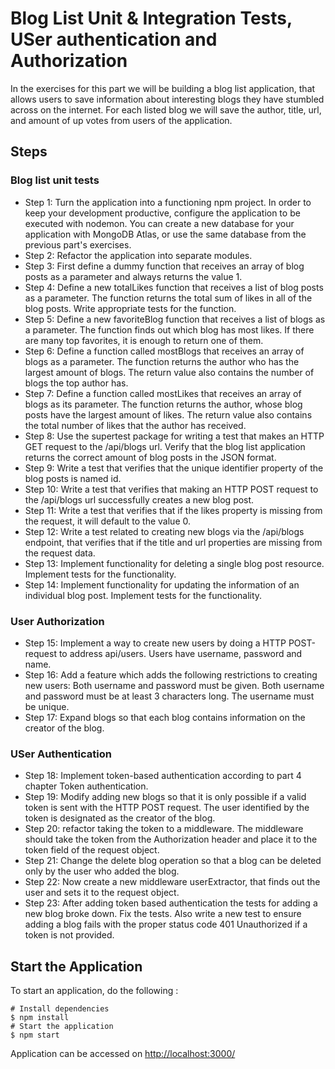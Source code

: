 # Blog List Unit & Integration Tests, USer authentication and Authorization

In the exercises for this part we will be building a blog list application, that allows users to save information about interesting blogs they have stumbled across on the internet. For each listed blog we will save the author, title, url, and amount of up votes from users of the application.

## Steps

### Blog list unit tests
- Step 1: Turn the application into a functioning npm project. In order to keep your development productive, configure the application to be executed with nodemon. You can create a new database for your application with MongoDB Atlas, or use the same database from the previous part's exercises.
- Step 2: Refactor the application into separate modules.
- Step 3: First define a dummy function that receives an array of blog posts as a parameter and always returns the value 1. 
- Step 4: Define a new totalLikes function that receives a list of blog posts as a parameter. The function returns the total sum of likes in all of the blog posts. Write appropriate tests for the function.
- Step 5: Define a new favoriteBlog function that receives a list of blogs as a parameter. The function finds out which blog has most likes. If there are many top favorites, it is enough to return one of them.
- Step 6: Define a function called mostBlogs that receives an array of blogs as a parameter. The function returns the author who has the largest amount of blogs. The return value also contains the number of blogs the top author has.
- Step 7: Define a function called mostLikes that receives an array of blogs as its parameter. The function returns the author, whose blog posts have the largest amount of likes. The return value also contains the total number of likes that the author has received.
- Step 8: Use the supertest package for writing a test that makes an HTTP GET request to the /api/blogs url. Verify that the blog list application returns the correct amount of blog posts in the JSON format.
- Step 9: Write a test that verifies that the unique identifier property of the blog posts is named id.
- Step 10: Write a test that verifies that making an HTTP POST request to the /api/blogs url successfully creates a new blog post.
- Step 11: Write a test that verifies that if the likes property is missing from the request, it will default to the value 0.
- Step 12: Write a test related to creating new blogs via the /api/blogs endpoint, that verifies that if the title and url properties are missing from the request data.
- Step 13: Implement functionality for deleting a single blog post resource. Implement tests for the functionality.
- Step 14: Implement functionality for updating the information of an individual blog post. Implement tests for the functionality.


### User Authorization
- Step 15: Implement a way to create new users by doing a HTTP POST-request to address api/users. Users have username, password and name.
- Step 16: Add a feature which adds the following restrictions to creating new users: Both username and password must be given. Both username and password must be at least 3 characters long. The username must be unique.
- Step 17: Expand blogs so that each blog contains information on the creator of the blog.

### USer Authentication
- Step 18: Implement token-based authentication according to part 4 chapter Token authentication.
- Step 19: Modify adding new blogs so that it is only possible if a valid token is sent with the HTTP POST request. The user identified by the token is designated as the creator of the blog.
- Step 20: refactor taking the token to a middleware. The middleware should take the token from the Authorization header and place it to the token field of the request object.
- Step 21: Change the delete blog operation so that a blog can be deleted only by the user who added the blog. 
- Step 22: Now create a new middleware userExtractor, that finds out the user and sets it to the request object.
- Step 23: After adding token based authentication the tests for adding a new blog broke down. Fix the tests. Also write a new test to ensure adding a blog fails with the proper status code 401 Unauthorized if a token is not provided.



## Start the Application

To start an application, do the following :

```
# Install dependencies
$ npm install
# Start the application
$ npm start
```
Application can be accessed on [http://localhost:3000/](localhost)